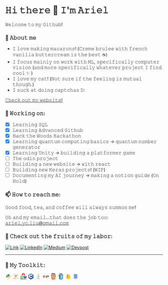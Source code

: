 # 𝙷𝚒 𝚝𝚑𝚎𝚛𝚎 👋 𝙸'𝚖 𝙰𝚛𝚒𝚎𝚕
𝚆𝚎𝚕𝚌𝚘𝚖𝚎 𝚝𝚘 𝚖𝚢 𝙶𝚒𝚝𝚑𝚞𝚋!

### 🎐 𝙰𝚋𝚘𝚞𝚝 𝚖𝚎
- 𝙸 𝚕𝚘𝚟𝚎 𝚖𝚊𝚔𝚒𝚗𝚐 𝚖𝚊𝚌𝚊𝚛𝚘𝚗𝚜! (𝙲𝚛𝚎𝚖𝚎 𝚋𝚛𝚞𝚕𝚎𝚎 𝚠𝚒𝚝𝚑 𝚏𝚛𝚎𝚗𝚌𝚑 𝚟𝚊𝚗𝚒𝚕𝚕𝚊 𝚋𝚞𝚝𝚝𝚎𝚛𝚌𝚛𝚎𝚊𝚖 𝚒𝚜 𝚝𝚑𝚎 𝚋𝚎𝚜𝚝 ☕)
- 𝙸 𝚏𝚘𝚌𝚞𝚜 𝚖𝚊𝚒𝚗𝚕𝚢 𝚘𝚗 𝚠𝚘𝚛𝚔 𝚠𝚒𝚝𝚑 𝙼𝙻, 𝚜𝚙𝚎𝚌𝚒𝚏𝚒𝚌𝚊𝚕𝚕𝚢 𝚌𝚘𝚖𝚙𝚞𝚝𝚎𝚛 𝚟𝚒𝚜𝚒𝚘𝚗 (𝚊𝚗𝚍 𝚖𝚘𝚛𝚎 𝚜𝚙𝚎𝚌𝚒𝚏𝚒𝚌𝚊𝚕𝚕𝚢 𝚠𝚑𝚊𝚝𝚎𝚟𝚎𝚛 𝚙𝚛𝚘𝚓𝚎𝚌𝚝 𝙸 𝚏𝚒𝚗𝚍 𝚌𝚘𝚘𝚕 ✨ )
- 𝙸 𝚕𝚘𝚟𝚎 𝚖𝚢 𝚌𝚊𝚝! (𝙽𝚘𝚝 𝚜𝚞𝚛𝚎 𝚒𝚏 𝚝𝚑𝚎 𝚏𝚎𝚎𝚕𝚒𝚗𝚐 𝚒𝚜 𝚖𝚞𝚝𝚞𝚊𝚕 𝚝𝚑𝚘𝚞𝚐𝚑.)
- 𝙸 𝚜𝚞𝚌𝚔 𝚊𝚝 𝚍𝚘𝚒𝚗𝚐 𝚌𝚊𝚙𝚝𝚌𝚑𝚊𝚜 𝙳:

[𝙲𝚑𝚎𝚌𝚔 𝚘𝚞𝚝 𝚖𝚢 𝚠𝚎𝚋𝚜𝚒𝚝𝚎!](https://arielycliu.github.io/)

### 🔨 𝚆𝚘𝚛𝚔𝚒𝚗𝚐 𝚘𝚗:
- [x] 𝙻𝚎𝚊𝚛𝚗𝚒𝚗𝚐 𝚂𝚀𝙻
- [x] 𝙻𝚎𝚊𝚛𝚗𝚒𝚗𝚐 𝙰𝚍𝚟𝚊𝚗𝚌𝚎𝚍 𝙶𝚒𝚝𝚑𝚞𝚋
- [x] 𝙷𝚊𝚌𝚔 𝚝𝚑𝚎 𝚆𝚘𝚘𝚍𝚜 𝙷𝚊𝚌𝚔𝚊𝚝𝚑𝚘𝚗
- [x] 𝙻𝚎𝚊𝚛𝚗𝚒𝚗𝚐 𝚚𝚞𝚊𝚗𝚝𝚞𝚖 𝚌𝚘𝚖𝚙𝚞𝚝𝚒𝚗𝚐 𝚋𝚊𝚜𝚒𝚌𝚜 -> 𝚚𝚞𝚊𝚗𝚝𝚞𝚖 𝚗𝚞𝚖𝚋𝚎𝚛 𝚐𝚎𝚗𝚎𝚛𝚊𝚝𝚘𝚛
- [x] 𝙻𝚎𝚊𝚛𝚗𝚒𝚗𝚐 𝚄𝚗𝚒𝚝𝚢 -> 𝚋𝚞𝚒𝚕𝚍𝚒𝚗𝚐 𝚊 𝚙𝚕𝚊𝚝𝚏𝚘𝚛𝚖𝚎𝚛 𝚐𝚊𝚖𝚎
- [ ] 𝚃𝚑𝚎 𝚘𝚍𝚒𝚗 𝚙𝚛𝚘𝚓𝚎𝚌𝚝
- [ ] 𝙱𝚞𝚒𝚕𝚍𝚒𝚗𝚐 𝚊 𝚗𝚎𝚠 𝚠𝚎𝚋𝚜𝚒𝚝𝚎 -> 𝚠𝚒𝚝𝚑 𝚛𝚎𝚊𝚌𝚝
- [ ] 𝙱𝚞𝚒𝚕𝚍𝚒𝚗𝚐 𝚗𝚎𝚠 𝙺𝚎𝚛𝚊𝚜 𝚙𝚛𝚘𝚓𝚎𝚌𝚝𝚜! (𝚆𝙸𝙿)
- [ ] 𝙳𝚘𝚌𝚞𝚖𝚎𝚗𝚝𝚒𝚗𝚐 𝚖𝚢 𝙰𝙸 𝚓𝚘𝚞𝚛𝚗𝚎𝚢 -> 𝚖𝚊𝚔𝚒𝚗𝚐 𝚊 𝚗𝚘𝚝𝚒𝚘𝚗 𝚐𝚞𝚒𝚍𝚎 (𝙾𝚗 𝙷𝚘𝚕𝚍)

### 📫 𝙷𝚘𝚠 𝚝𝚘 𝚛𝚎𝚊𝚌𝚑 𝚖𝚎:
𝙶𝚘𝚘𝚍 𝚏𝚘𝚘𝚍, 𝚝𝚎𝚊, 𝚊𝚗𝚍 𝚌𝚘𝚏𝚏𝚎𝚎 𝚠𝚒𝚕𝚕 𝚊𝚕𝚠𝚊𝚢𝚜 𝚜𝚞𝚖𝚖𝚘𝚗 𝚖𝚎!

𝙾𝚑 𝚊𝚗𝚍 𝚖𝚢 𝚎𝚖𝚊𝚒𝚕...𝚝𝚑𝚊𝚝 𝚍𝚘𝚎𝚜 𝚝𝚑𝚎 𝚓𝚘𝚋 𝚝𝚘𝚘:  [𝚊𝚛𝚒𝚎𝚕.𝚢𝚌.𝚕𝚒𝚞@𝚐𝚖𝚊𝚒𝚕.𝚌𝚘𝚖](mailto:ariel.yc.liu@gmail.com)

### 🍒 𝙲𝚑𝚎𝚌𝚔 𝚘𝚞𝚝 𝚝𝚑𝚎 𝚏𝚛𝚞𝚒𝚝𝚜 𝚘𝚏 𝚖𝚢 𝚕𝚊𝚋𝚘𝚛: 
<p>
	<a href="https://arielycliu.github.io/" target="_blank"><img alt="Link" src="https://img.shields.io/badge/Website-%2312100E.svg?&style=for-the-badge&logo=link&logoColor=white" /></a> 
    <a href="https://www.linkedin.com/in/arielycliu/" target="_blank"><img alt="LinkedIn" src="https://img.shields.io/badge/linkedin-%230077B5.svg?&style=for-the-badge&logo=linkedin&logoColor=white" /></a> 
    <a href="https://medium.com/@arielycliu" target="_blank"><img alt="Medium" src="https://img.shields.io/badge/medium-%2312100E.svg?&style=for-the-badge&logo=medium&logoColor=white" /></a>
    <a href="https://devpost.com/arielycliu" target="_blank"><img alt="Devpost" src="https://img.shields.io/badge/devpost-%230077B5.svg?&style=for-the-badge&logo=devpost&logoColor=white" /></a>
</p>

---

### 🧰 𝙼𝚢 𝚃𝚘𝚘𝚕𝚔𝚒𝚝: 
<code><img height="20" src="https://raw.githubusercontent.com/github/explore/80688e429a7d4ef2fca1e82350fe8e3517d3494d/topics/python/python.png"></code>
<code><img height="20" src="https://raw.githubusercontent.com/github/explore/80688e429a7d4ef2fca1e82350fe8e3517d3494d/topics/tensorflow/tensorflow.png"></code>
<code><img height="20" src="https://raw.githubusercontent.com/github/explore/80688e429a7d4ef2fca1e82350fe8e3517d3494d/topics/opencv/opencv.png"></code>
<code><img height="20" src="https://raw.githubusercontent.com/github/explore/80688e429a7d4ef2fca1e82350fe8e3517d3494d/topics/cpp/cpp.png"></code>
<code><img height="20" src="https://raw.githubusercontent.com/github/explore/80688e429a7d4ef2fca1e82350fe8e3517d3494d/topics/java/java.png"></code>
<code><img height="20" src="https://raw.githubusercontent.com/github/explore/80688e429a7d4ef2fca1e82350fe8e3517d3494d/topics/git/git.png"></code>
<code><img height="20" src="https://raw.githubusercontent.com/github/explore/80688e429a7d4ef2fca1e82350fe8e3517d3494d/topics/html/html.png"></code>
<code><img height="20" src="https://raw.githubusercontent.com/github/explore/80688e429a7d4ef2fca1e82350fe8e3517d3494d/topics/css/css.png"></code>
<code><img height="20" src="https://raw.githubusercontent.com/github/explore/80688e429a7d4ef2fca1e82350fe8e3517d3494d/topics/firebase/firebase.png"></code>
<code><img height="20" src="https://raw.githubusercontent.com/github/explore/80688e429a7d4ef2fca1e82350fe8e3517d3494d/topics/sql/sql.png"></code>

<!--

[𝙼𝚢 𝙼𝚎𝚍𝚒𝚞𝚖 ](https://medium.com/@arielycliu)
    
[ 𝙼𝚢 𝙳𝚎𝚟𝚙𝚘𝚜𝚝](https://devpost.com/arielycliu)

<a href="https://github.com/arielycliu" target="_blank"><img alt="Github" src="https://img.shields.io/badge/GitHub-%2312100E.svg?&style=for-the-badge&logo=Github&logoColor=white" /></a> 

<details>
  <summary>My Skillsets:</summary>
    <h4>𝙻𝚊𝚗𝚐𝚞𝚊𝚐𝚎𝚜</h4>
    <ul>-  𝙿𝚢𝚝𝚑𝚘𝚗, 𝙹𝚊𝚟𝚊, 𝙲++</ul>
    <h4>𝙰𝙸 𝚊𝚗𝚍 𝙼𝚊𝚌𝚑𝚒𝚗𝚎 𝙻𝚎𝚊𝚛𝚗𝚒𝚗𝚐</h4>
    <ul>-  𝚃𝚎𝚗𝚜𝚘𝚛𝚏𝚕𝚘𝚠, 𝙺𝚎𝚛𝚊𝚜, 𝙿𝚊𝚗𝚍𝚊𝚜, 𝙽𝚞𝚖𝚙𝚢, 𝚂𝚔𝚕𝚎𝚊𝚛𝚗, 𝙾𝚙𝚎𝚗𝙲𝚅 (𝙸 𝚞𝚜𝚎 𝚓𝚞𝚙𝚢𝚝𝚎𝚛 𝚗𝚘𝚝𝚎𝚋𝚘𝚘𝚔𝚜)</ul>
    <h4>𝙸𝚘𝚃 𝚊𝚗𝚍 𝙴𝚕𝚎𝚌𝚝𝚛𝚘𝚗𝚒𝚌𝚜</h4>
    <ul>-  𝙰𝚛𝚍𝚞𝚒𝚗𝚘 𝚊𝚗𝚍 𝙴𝚂𝙿 𝚖𝚒𝚌𝚛𝚘𝚌𝚘𝚗𝚝𝚛𝚘𝚕𝚕𝚎𝚛</ul>
    <h4>𝙾𝚝𝚑𝚎𝚛 𝚃𝚘𝚘𝚕𝚜</h4>
    <ul>-  𝚅𝚒𝚍𝚎𝚘 𝚎𝚍𝚒𝚝𝚒𝚗𝚐</ul>
    <ul>-  𝙵𝚒𝚛𝚎𝙰𝚕𝚙𝚊𝚌𝚊 - 𝙳𝚒𝚐𝚒𝚝𝚊𝚕 𝚊𝚛𝚝</ul>
    <ul>-  𝚆𝚊𝚝𝚎𝚛𝚌𝚘𝚕𝚘𝚛</ul>
    <ul>-  𝙵𝚒𝚐𝚖𝚊 - 𝚐𝚛𝚊𝚙𝚑𝚒𝚌 𝚍𝚎𝚜𝚒𝚐𝚗</ul>  
</details> 

class StudentDeveloper:
    
    def __init__(self):
        self.name = "Ariel Liu"
        self.role = "Student Developer"
        self.school = "Woodlands Secondary"
        self.currentFocus = "Learning Web Development"
        self.myToolkit = {
	    "Languages" = ["Python", "Java", "C++"],
            "Website Dev" = ["HTML", "CSS", "Javascript"],
            "AI and ML" = ["Tensorflow", "Keras", "OpenCV", "Sklearn", "Numpy", "Pandas"],
            "IoT and Microcontrollers" = ["Arduino", "ESP"],
						"Art, Design, and Editing" = {
					      "Digital Design and Art" = ["Fire Alpaca", "Figma"],
                "3D and 2D Design" = ["Autocad", "Inventor"],
                "Video and Audio editing" = ["Audacity", "Powerdirector"]
            }
        }

    def says_welcome(self):
		print("Thanks for visiting my site, hope you have a great time here")
        
Ariel = StudentDeveloper()
Ariel.says_welcome()

---

![Ariel's GitHub stats](https://github-readme-stats.vercel.app/api?username=arielycliu&show_icons=true&bg_color=3346,9dabcb,e287c3&title_color=fff&text_color=fff&icon_color=fff)

[![Top Langs](https://github-readme-stats.vercel.app/api/top-langs/?username=arielycliu&layout=compact&bg_color=3346,9dabcb,e287c3&title_color=fff&text_color=fff)](https://github.com/arielycliu/github-readme-stats) 


#### 𝙰𝙸 𝚊𝚗𝚍 𝙼𝚊𝚌𝚑𝚒𝚗𝚎 𝙻𝚎𝚊𝚛𝚗𝚒𝚗𝚐
- 𝚃𝚎𝚗𝚜𝚘𝚛𝚏𝚕𝚘𝚠, 𝙺𝚎𝚛𝚊𝚜, 𝙿𝚊𝚗𝚍𝚊𝚜, 𝙽𝚞𝚖𝚙𝚢, 𝚂𝚔𝚕𝚎𝚊𝚛𝚗, 𝙾𝚙𝚎𝚗𝙲𝚅 (𝙸 𝚞𝚜𝚎 𝚓𝚞𝚙𝚢𝚝𝚎𝚛 𝚗𝚘𝚝𝚎𝚋𝚘𝚘𝚔𝚜)

#### 𝙸𝚘𝚃 𝚊𝚗𝚍 𝙴𝚕𝚎𝚌𝚝𝚛𝚘𝚗𝚒𝚌𝚜
- 𝙰𝚛𝚍𝚞𝚒𝚗𝚘 𝚊𝚗𝚍 𝙴𝚂𝙿 𝚖𝚒𝚌𝚛𝚘𝚌𝚘𝚗𝚝𝚛𝚘𝚕𝚕𝚎𝚛

#### 𝙾𝚝𝚑𝚎𝚛 𝚃𝚘𝚘𝚕𝚜
- 𝚅𝚒𝚍𝚎𝚘 𝚎𝚍𝚒𝚝𝚒𝚗𝚐
- 𝙵𝚒𝚛𝚎𝙰𝚕𝚙𝚊𝚌𝚊 - 𝙳𝚒𝚐𝚒𝚝𝚊𝚕 𝚊𝚛𝚝
- 𝚆𝚊𝚝𝚎𝚛𝚌𝚘𝚕𝚘𝚛
- 𝙵𝚒𝚐𝚖𝚊

 <a href="https://twitter.com/ArielCode1" target="_blank"><img alt="Twitter" src="https://img.shields.io/badge/twitter-%231DA1F2.svg?&style=for-the-badge&logo=twitter&logoColor=white" /></a> 

https://yaytext.com/monospace/

**arielycliu/arielycliu** is a ✨ _special_ ✨ repository because its `README.md` (this file) appears on your GitHub profile.

[![Ari's GitHub stats](https://github-readme-stats.vercel.app/api?username=arielycliu&show_icons=true&theme=gradient)](https://github.com/arielycliu/github-readme-stats)


Here are some ideas to get you started:

- 🔭 I’m currently working on ...
- 🌱 I’m currently learning ...
- 👯 I’m looking to collaborate on ...
- 🤔 I’m looking for help with ...
- 💬 Ask me about ...
- 📫 How to reach me: ...
- 😄 Pronouns: ...
- ⚡ Fun fact: ...
-->
